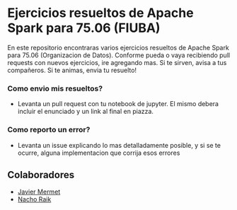 # Ejercicios resueltos de Apache Spark para 75.06 (FIUBA)

En este repositorio encontraras varios ejercicios resueltos de Apache Spark para 75.06 (Organizacion de Datos). Conforme pueda o vaya recibiendo pull requests con nuevos ejercicios, ire agregando mas. Si te sirven, avisa a tus compañeros. Si te animas, envia tu resuelto!

### Como envio mis resueltos?
* Levanta un pull request con tu notebook de jupyter. El mismo debera incluir el enunciado y un link al final en piazza.

### Como reporto un error?
* Levanta un issue explicando lo mas detalladamente posible, y si se te ocurre, alguna implementacion que corrija esos errores 

## Colaboradores

* [Javier Mermet](https://www.linkedin.com/in/ignacio-javier-mermet-901418143/)
* [Nacho Raik](https://www.linkedin.com/in/ignacio-raik-56a028aa)
